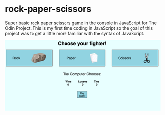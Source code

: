 # rock-paper-scissors

Super basic rock paper scissors game in the console in JavaScript for The Odin Project. This is my first time coding in JavaScript so the goal of this project was to get a little more familiar with the syntax of JavaScript.

![Alt text](./rockpaperscissors.png "Website Preview")